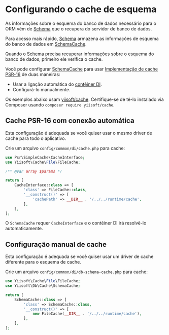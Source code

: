 # Configurando o cache de esquema

As informações sobre o esquema do banco de dados necessário para o ORM vêm de
[Schema](https://github.com/yiisoft/db/blob/master/src/Schema/AbstractSchema.php) que o recupera do
servidor de banco de dados.

Para acesso mais rápido, [Schema](https://github.com/yiisoft/db/blob/master/src/Schema/AbstractSchema.php) armazena as
informações de esquema do banco de dados em [SchemaCache](https://github.com/yiisoft/db/blob/master/src/Cache/SchemaCache.php).

Quando o [Schema](https://github.com/yiisoft/db/blob/master/src/Schema/AbstractSchema.php) precisa
recuperar informações sobre o esquema do banco de dados, primeiro ele verifica o cache.

Você pode configurar [SchemaCache](https://github.com/yiisoft/db/blob/master/src/Cache/SchemaCache.php) para usar
[Implementação de cache PSR-16](https://github.com/php-fig/simple-cache) de duas maneiras:

- Usar a ligação automática do [contêiner DI](https://github.com/yiisoft/di).
- Configurá-lo manualmente.

Os exemplos abaixo usam [yiisoft/cache](https://github.com/yiisoft/cache). Certifique-se de tê-lo instalado via Composer
usando `composer require yiisoft/cache`.

## Cache PSR-16 com conexão automática

Esta configuração é adequada se você quiser usar o mesmo driver de cache para todo o aplicativo.

Crie um arquivo `config/common/di/cache.php` para cache:

```php
use Psr\SimpleCache\CacheInterface;
use Yiisoft\Cache\File\FileCache;

/** @var array $params */

return [
    CacheInterface::class => [
        'class' => FileCache::class,
        '__construct()' => [
            'cachePath' => __DIR__ . '/../../runtime/cache',
        ],
    ],
];
```

O `SchemaCache` requer `CacheInterface` e o contêiner DI irá resolvê-lo automaticamente.

## Configuração manual de cache

Esta configuração é adequada se você quiser usar um driver de cache diferente para o esquema de cache.

Crie um arquivo `config/common/di/db-schema-cache.php` para cache:

```php
use Yiisoft\Cache\File\FileCache;
use Yiisoft\Db\Cache\SchemaCache;

return [
    SchemaCache::class => [
        'class' => SchemaCache::class,
        '__construct()' => [
            new FileCache(__DIR__ . '/../../runtime/cache'),
        ],
    ],
];
```
